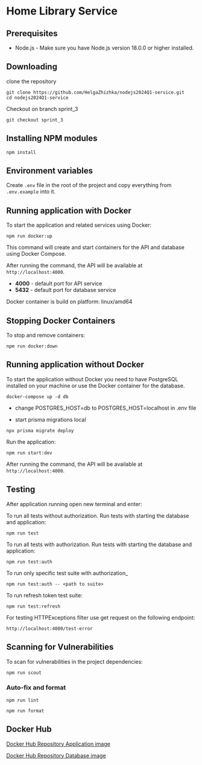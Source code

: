 # Home Library Service

## Prerequisites

- Node.js - Make sure you have Node.js version 18.0.0 or higher installed.

## Downloading

clone the repository

```
git clone https://github.com/HelgaZhizhka/nodejs2024Q1-service.git
cd nodejs2024Q1-service
```
Checkout on branch sprint_3

```
git checkout sprint_3
```

## Installing NPM modules

```
npm install
```

## Environment variables

Create `.env` file in the root of the project and copy everything from `.env.example` into it.

## Running application with Docker

To start the application and related services using Docker:

```
npm run docker:up
```

This command will create and start containers for the API and database using Docker Compose.

After running the command, the API will be available at `http://localhost:4000`.
  - **4000** - default port for API service
  - **5432** - default port for database service

Docker container is build on platform: linux/amd64

## Stopping Docker Containers

To stop and remove containers:

```
npm run docker:down
```
## Running application without Docker

To start the application without Docker you need to have PostgreSQL installed on your machine or use the Docker container for the database.

```
docker-compose up -d db
```
- change  POSTGRES_HOST=db to POSTGRES_HOST=localhost in .env file

- start prisma migrations local
  
```
npx prisma migrate deploy
```
Run the application:

```
npm run start:dev
```

After running the command, the API will be available at `http://localhost:4000`.

## Testing

After application running open new terminal and enter:

To run all tests without authorization. Run tests with starting the database and application:

```
npm run test
```

To run all tests with authorization. Run tests with starting the database and application:

```
npm run test:auth
```

To run only specific test suite with authorization_

```
npm run test:auth -- <path to suite>
```
To run refresh token test suite:

```
npm run test:refresh
```

For testing HTTPExceptions filter use get request on the following endpoint:

```
http://localhost:4000/test-error
```


## Scanning for Vulnerabilities

To scan for vulnerabilities in the project dependencies:

```
npm run scout
```

### Auto-fix and format

```
npm run lint
```

```
npm run format
```

## Docker Hub

[Docker Hub Repository Application image](https://hub.docker.com/layers/helgazhyzhka/homelibrary-api/1.0.0-alpha.1/images/sha256-089435d62df12f69ca39554b0e963da8cf5b195a400570fbb0c6aec2a9623ff3?context=repo)

[Docker Hub Repository Database image](https://hub.docker.com/layers/helgazhyzhka/homelibrary-db/1.0.0-alpha.1/images/sha256-76bf5baf1ce75ec03ddd219ad3eb545d5a14c153d118c64e08da832b7752b8cd?context=repo)
